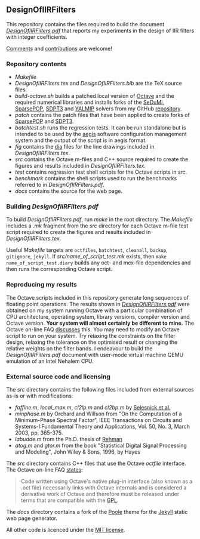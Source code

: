 ## DesignOfIIRFilters
This repository contains the files required to build the document
[*DesignOfIIRFilters.pdf*](docs/public/DesignOfIIRFilters.pdf) that
reports my experiments in the design of IIR filters with integer coefficients.

[Comments](mailto:designofiirfilters@gmail.com) and
[contributions](https://github.com/robertgj/DesignOfIIRFilters/pulls) are
welcome!

### Repository contents
* *Makefile*
* *DesignOfIIRFilters.tex* and *DesignOfIIRFilters.bib* are the TeX source
  files.
* *build-octave.sh* builds a patched local version of
  [Octave](https://www.gnu.org/software/octave) and the required numerical
  libraries and installs forks of the [SeDuMi](https://github.com/sqlp/sedumi),
  [SparsePOP](http://sparsepop.sourceforge.net),
  [SDPT3](https://github.com/sqlp/sdpt3)
  and [YALMIP](https://yalmip.github.io/) solvers from my GitHub
  [repository](https://github.com/robertgj).
* *patch* contains the patch files that have been applied to create forks
 of [SparsePOP](http://sparsepop.sourceforge.net) and
 [SDPT3](https://github.com/sqlp/sdpt3). 
* *batchtest.sh* runs the regression tests. It can be run standalone but is intended to be used by the
[aegis](https://sourceforge.net/projects/aegis/files/aegis/4.24/aegis-4.24.tar.gz/download)
 software configuration management system and the output of the script is in aegis format.
* *fig* contains the [dia](https://wiki.gnome.org/Apps/Dia) files for
  the line drawings included in *DesignOfIIRFilters.tex*.
* *src* contains the Octave m-files and C++ source required to create the
  figures and results included in *DesignOfIIRFilters.tex*. 
* *test* contains regression test shell scripts for the Octave scripts in *src*.
* *benchmark* contains the shell scripts used to run the benchmarks referred to
 in *DesignOfIIRFilters.pdf*.
* *docs* contains the source for the web page.

### Building *DesignOfIIRFilters.pdf*
To build *DesignOfIIRFilters.pdf*, run *make* in the root directory. The
*Makefile* includes a *.mk* fragment from the *src* directory for each Octave
m-file test script required to create the figures and results included in
*DesignOfIIRFilters.tex*.

Useful *Makefile* targets are ```octfiles```, ```batchtest```, ```cleanall```,
 ```backup```, ```gitignore```, ```jekyll```. If
 *src/name_of_script_test.mk* exists, then ```make name_of_script_test.diary```
 builds any oct- and mex-file dependencies and then runs the corresponding
 Octave script.

### Reproducing my results
The Octave scripts included in this repository generate long sequences of
floating point operations. The results shown in
[*DesignOfIIRFilters.pdf*](docs/public/DesignOfIIRFilters.pdf)
were obtained on my system running Octave with a particular combination of
CPU architecture, operating system, library versions, compiler version and
Octave version. **Your system will almost certainly be different to mine.**
The Octave on-line FAQ
[discusses](https://wiki.octave.org/FAQ#Why_is_Octave.27s_floating-point_computation_wrong.3F)
this. You may need to modify an Octave script to run on your system. Try
relaxing the constraints on the filter design, relaxing the tolerance on the
optimised result or changing the relative weights on the filter bands. I
endeavour to build the *DesignOfIIRFilters.pdf* document with user-mode
virtual machine QEMU emulation of an Intel Nehalem CPU.

### External source code and licensing
The *src* directory contains the following files included from
external sources as-is or with modifications:

* *faffine.m*, *local_max.m*, *cl2lp.m* and *cl2bp.m* by
 [Selesnick et al.](http://www.ece.rice.edu/dsp/software/rufilter.shtml)
* *minphase.m* by Orchard and Willson from "On the Computation of a 
 Minimum-Phase Spectral Factor", IEEE Transactions on Circuits and
 Systems-I:Fundamental Theory and Applications, Vol. 50, No. 3, March 2003,
 pp. 365-375.
* *labudde.m* from the Ph.D. thesis of
 [Rehman](http://www.lib.ncsu.edu/resolver/1840.16/6262)
* *atog.m* and *gtor.m* from the book "Statistical Digital Signal 
 Processing and Modeling", John Wiley & Sons, 1996, by Hayes 

The *src* directory contains C++ files that use the Octave *octfile* interface.
The Octave on-line FAQ [states](https://wiki.octave.org/FAQ#If_I_write_code_using_Octave_do_I_have_to_release_it_under_the_GPL.3F):

>  Code written using Octave's native plug-in interface (also known as a .oct
>  file) necessarily links with Octave internals and is considered a derivative
>  work of Octave and therefore must be released under terms that are
>  compatible with the [GPL](GPLv3).

The *docs* directory contains a fork of the [Poole](http://getpoole.com)
theme for the [Jekyll](http://jekyllrb.com) static web page generator.

All other code is licenced under the [MIT license](LICENSE).
